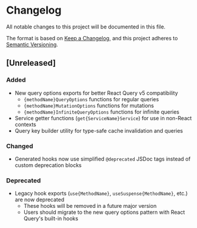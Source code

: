 # Changelog

All notable changes to this project will be documented in this file.

The format is based on [Keep a Changelog](https://keepachangelog.com/en/1.0.0/),
and this project adheres to [Semantic Versioning](https://semver.org/spec/v2.0.0.html).

## [Unreleased]

### Added

- New query options exports for better React Query v5 compatibility
  - `{methodName}QueryOptions` functions for regular queries
  - `{methodName}MutationOptions` functions for mutations
  - `{methodName}InfiniteQueryOptions` functions for infinite queries
- Service getter functions (`get{ServiceName}Service`) for use in non-React contexts
- Query key builder utility for type-safe cache invalidation and queries

### Changed

- Generated hooks now use simplified `@deprecated` JSDoc tags instead of custom deprecation blocks

### Deprecated

- Legacy hook exports (`use{MethodName}`, `useSuspense{MethodName}`, etc.) are now deprecated
  - These hooks will be removed in a future major version
  - Users should migrate to the new query options pattern with React Query's built-in hooks

